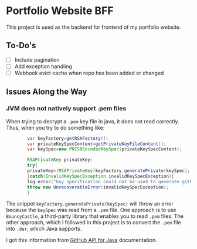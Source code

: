 # Portfolio Website BFF

This project is used as the backend for frontend of my portfolio website.

## To-Do's

- [ ] Include pagination
- [ ] Add exception handling
- [ ] Webhook evict cache when repo has been added or changed

## Issues Along the Way

### JVM does not natively support .pem files

When trying to decrypt a `.pem` key file in java, it does not read correctly. Thus, when you try to do something like:

```java
        var keyFactory=getRSAFactory();
        var privateKeySpecContent=getPrivateKeyFileContent();
        var keySpec=new PKCS8EncodedKeySpec(privateKeySpecContent);

        RSAPrivateKey privateKey;
        try{
        privateKey=(RSAPrivateKey)keyFactory.generatePrivate(keySpec);
        }catch(InvalidKeySpecException invalidKeySpecException){
        log.error("key specification could not be used to generate github's private key");
        throw new UnrecoverableError(invalidKeySpecException);
        }
```

The snippet `keyFactory.generatePrivate(keySpec)` will throw an error because the `keySpec` was read from a `.pem` file.
One approach is to use `BouncyCastle`, a third-party library that enables you to read `.pem` files. The other approach,
which I followed in this project is to convert the `.pem` file into `.der`, which Java supports.

I got this information from [GitHub API for Java](https://github-api.kohsuke.org/githubappjwtauth.html) documentation.